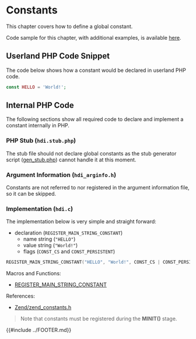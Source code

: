 # Constants

This chapter covers how to define a global constant.

Code sample for this chapter, with additional examples, is available
[here](https://github.com/flavioheleno/how-do-i/code/constants/).

## Userland PHP Code Snippet

The code below shows how a constant would be declared in userland PHP code.

```php
const HELLO = 'World!';
```

## Internal PHP Code

The following sections show all required code to declare and implement a constant internally in PHP.

### PHP Stub (`hdi.stub.php`)

The stub file should not declare global constants as the stub generator script
([gen_stub.php](https://github.com/php/php-src/blob/master/build/gen_stub.php)) cannot handle it at this moment.

### Argument Information (`hdi_arginfo.h`)

Constants are not referred to nor registered in the argument information file, so it can be skipped.

### Implementation (`hdi.c`)

The implementation below is very simple and straight forward:

* declaration (`REGISTER_MAIN_STRING_CONSTANT`)
  * name string (`"HELLO"`)
  * value string (`"World!"`)
  * flags (`CONST_CS` and `CONST_PERSISTENT`)

```c
REGISTER_MAIN_STRING_CONSTANT("HELLO", "World!", CONST_CS | CONST_PERSISTENT);
```

Macros and Functions:

* [REGISTER_MAIN_STRING_CONSTANT](https://github.com/php/php-src/blob/462da6e09c2eb63aeb9ba357c659d490a9bc46d9/Zend/zend_constants.h#66)

References:

* [Zend/zend_constants.h](https://github.com/php/php-src/blob/05023a281ddb62186fa47f51192ea51ba10f3a9b/Zend/zend_constants.h)

> Note that constants must be registered during the **MINIT()** stage.

{{#include ../FOOTER.md}}
